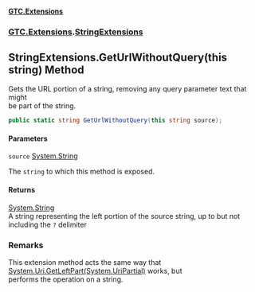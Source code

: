 #### [GTC.Extensions](GTCExtensions.md 'GTC Extensions')
### [GTC.Extensions](GTCExtensions.md#GTC.Extensions 'GTC.Extensions').[StringExtensions](StringExtensions.md 'GTC.Extensions.StringExtensions')

## StringExtensions.GetUrlWithoutQuery(this string) Method

Gets the URL portion of a string, removing any query parameter text that might  
be part of the string.

```csharp
public static string GetUrlWithoutQuery(this string source);
```
#### Parameters

<a name='GTC.Extensions.StringExtensions.GetUrlWithoutQuery(thisstring).source'></a>

`source` [System.String](https://docs.microsoft.com/en-us/dotnet/api/System.String 'System.String')

The `string` to which this method is exposed.

#### Returns
[System.String](https://docs.microsoft.com/en-us/dotnet/api/System.String 'System.String')  
A string representing the left portion of the source string, up to but not including the `?` delimiter

### Remarks
This extension method acts the same way that [System.Uri.GetLeftPart(System.UriPartial)](https://docs.microsoft.com/en-us/dotnet/api/System.Uri.GetLeftPart#System_Uri_GetLeftPart_System_UriPartial_ 'System.Uri.GetLeftPart(System.UriPartial)') works, but  
performs the operation on a string.